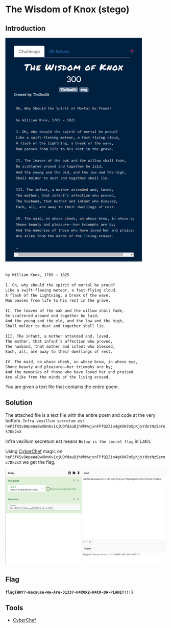 # The Wisdom of Knox (stego)

## Introduction

<p align="left">
  <img height=700 img src=./readme_assets/wisdom-challenge.PNG/>
</p>

```Oh, Why Should the Spirit of Mortal be Proud?

by William Knox, 1789 – 1825

I. Oh, why should the spirit of mortal be proud?
Like a swift-fleeing meteor, a fast-flying cloud,
A flash of the Lightning, a break of the wave,
Man passes from life to his rest in the grave.

II. The leaves of the oak and the willow shall fade,
Be scattered around and together be laid;
And the young and the old, and the low and the high,
Shall molder to dust and together shall lie.

III. The infant, a mother attended and, loved,
The mother, that infant’s affection who proved,
The husband, that mother and infant who blessed,
Each, all, are away to their dwellings of rest.

IV. The maid, on whose cheek, on whose brow, in whose eye,
Shone beauty and pleasure––her triumphs are by;
And the memories of those who have loved her and praised
Are alike from the minds of the living erased.
```

You are given a text file that contains the entire poem.

## Solution

The attached file is  a text file with the entire poem and code at the very bottom.
`Infra vexillum secretum est`
`heP3fXSv8WpeAaBwXNnKv1xjUDfdauBjhVhMwjxnFPfQ2Zin4gKXN7o5pKjxYdotNz5ern57Dk2xX`

Infra vexillum secretum est means `Below is the secret flag` in Latin.

Using [CyberChef](https://gchq.github.io/CyberChef/) magic on `heP3fXSv8WpeAaBwXNnKv1xjUDfdauBjhVhMwjxnFPfQ2Zin4gKXN7o5pKjxYdotNz5ern57Dk2xX` we get the flag.

<p align="left">
  <img height=300 img src=./readme_assets/knox-flag.PNG/>
</p>

## Flag

**`flag{WHY?-Because-We-Are-31337-H4X0RZ-H4CK-DA-PLANET!!!}`**

## Tools

- [CyberChef](https://gchq.github.io/CyberChef/)




